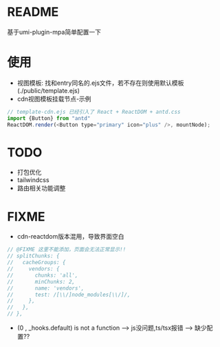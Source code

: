 # README

基于umi-plugin-mpa简单配置一下

# 使用

- 视图模板: 找和entry同名的.ejs文件，若不存在则使用默认模板(./public/template.ejs)
- cdn视图模板挂载节点-示例

```js
// template-cdn.ejs 已经引入了 React + ReactDOM + antd.css
import {Button} from "antd"
ReactDOM.render(<Button type="primary" icon="plus" />, mountNode);
```

# TODO

- 打包优化
- tailwindcss
- 路由相关功能调整

# FIXME

- cdn-reactdom版本混用，导致界面空白 

```java
// @FIXME 这里不能添加，页面会无法正常显示!!
// splitChunks: {
//   cacheGroups: {
//     vendors: {
//       chunks: 'all',
//       minChunks: 2,
//       name: 'vendors',
//       test: /[\\/]node_modules[\\/]/,
//     },
//   },
// },
```

- (0 , _hooks.default) is not a function --> js没问题,ts/tsx报错 --> 缺少配置??

